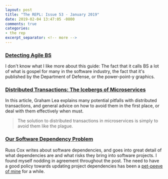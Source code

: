 ```yaml
---
layout: post
title: "The REPL: Issue 53 - January 2019"
date: 2019-02-04 13:47:05 -0800
comments: true
categories:
- the rep
excerpt_separator: <!-- more -->
---
```


### [Detecting Agile BS][1]

I don't know what I like more about this guide: The fact that it calls BS a lot of what is gospel for many in the software industry, the fact that it's published by the Department of Defense, or the power-point-y graphics.

### [Distributed Transactions: The Icebergs of Microservices][2]

In this article, Graham Lea explains many potential pitfalls with distributed transactions, and general advice on how to avoid them in the first place, or deal with them effectively when must.

> The solution to distributed transactions in microservices is simply to avoid them like the plague.

### [Our Software Dependency Problem][3]

Russ Cox writes about software dependencies, and goes into great detail of what dependencies are and what risks they bring into software projects. I found myself nodding in agreement throughout the post. The need to have a good policy towards updating project dependencies has been a [pet-peeve of mine][4] for a while.


[1]: https://media.defense.gov/2018/Oct/09/2002049591/-1/-1/0/DIB_DETECTING_AGILE_BS_2018.10.05.PDF
[2]: http://www.grahamlea.com/2016/08/distributed-transactions-microservices-icebergs/
[3]: https://research.swtch.com/deps
[4]: /blog/2015/01/05/stagnation/
